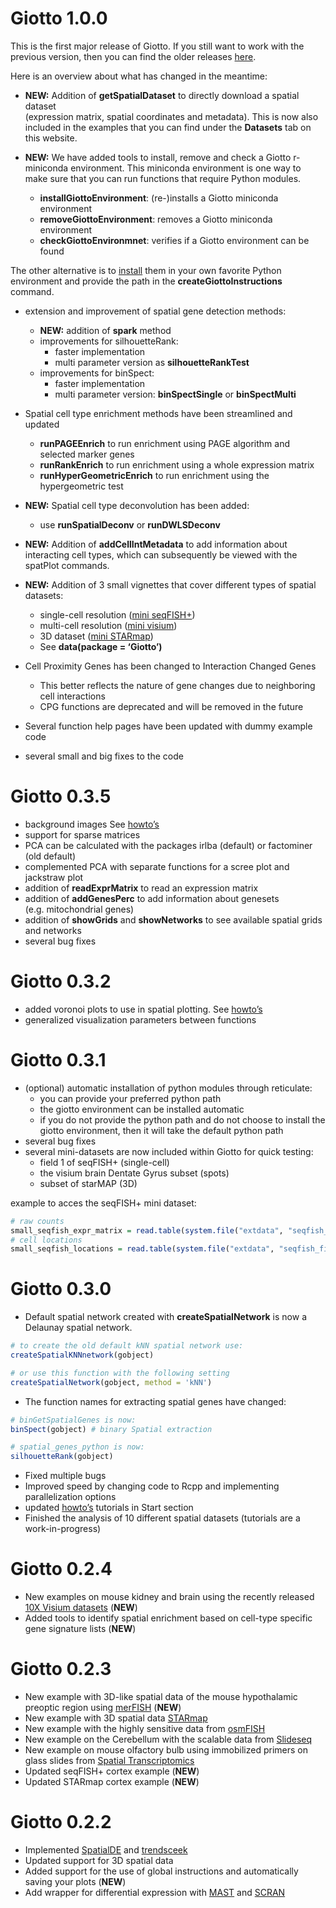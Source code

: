 
# Giotto 1.0.0

This is the first major release of Giotto. If you still want to work
with the previous version, then you can find the older releases
[here](https://github.com/RubD/Giotto/tags).

Here is an overview about what has changed in the meantime:

  - **NEW:** Addition of **getSpatialDataset** to directly download a
    spatial dataset  
    (expression matrix, spatial coordinates and metadata). This is now
    also included in the examples that you can find under the
    **Datasets** tab on this website.

  - **NEW:** We have added tools to install, remove and check a Giotto
    r-miniconda environment. This miniconda environment is one way to
    make sure that you can run functions that require Python modules.
    
      - **installGiottoEnvironment**: (re-)installs a Giotto miniconda
        environment  
      - **removeGiottoEnvironment**: removes a Giotto miniconda
        environment  
      - **checkGiottoEnvironmnet**: verifies if a Giotto environment can
        be found

The other alternative is to
[install](https://rubd.github.io/Giotto_site/articles/installation_issues.html#python-manual-installation)
them in your own favorite Python environment and provide the path in the
**createGiottoInstructions** command.

  - extension and improvement of spatial gene detection methods:
    
      - **NEW:** addition of **spark** method  
      - improvements for silhouetteRank:
          - faster implementation  
          - multi parameter version as **silhouetteRankTest**
      - improvements for binSpect:
          - faster implementation  
          - multi parameter version: **binSpectSingle** or
            **binSpectMulti**

  - Spatial cell type enrichment methods have been streamlined and
    updated
    
      - **runPAGEEnrich** to run enrichment using PAGE algorithm and
        selected marker genes  
      - **runRankEnrich** to run enrichment using a whole expression
        matrix  
      - **runHyperGeometricEnrich** to run enrichment using the
        hypergeometric test

  - **NEW:** Spatial cell type deconvolution has been added:
    
      - use **runSpatialDeconv** or **runDWLSDeconv**

  - **NEW:** Addition of **addCellIntMetadata** to add information about
    interacting cell types, which can subsequently be viewed with the
    spatPlot commands.

  - **NEW:** Addition of 3 small vignettes that cover different types of
    spatial datasets:
    
      - single-cell resolution ([mini
        seqFISH+](../articles/mini_seqfish.html))
      - multi-cell resolution ([mini
        visium](../articles/mini_visium.html))  
      - 3D dataset ([mini STARmap](../articles/mini_starmap.html))
      - See **data(package = ‘Giotto’)**

  - Cell Proximity Genes has been changed to Interaction Changed Genes
    
      - This better reflects the nature of gene changes due to
        neighboring cell interactions
      - CPG functions are deprecated and will be removed in the future

  - Several function help pages have been updated with dummy example
    code  

  - several small and big fixes to the code

# Giotto 0.3.5

  - background images See [howto’s](../articles/howto_images.html)
  - support for sparse matrices  
  - PCA can be calculated with the packages irlba (default) or
    factominer (old default)
  - complemented PCA with separate functions for a scree plot and
    jackstraw plot
  - addition of **readExprMatrix** to read an expression matrix
  - addition of **addGenesPerc** to add information about genesets
    (e.g. mitochondrial genes)
  - addition of **showGrids** and **showNetworks** to see available
    spatial grids and networks
  - several bug fixes

# Giotto 0.3.2

  - added voronoi plots to use in spatial plotting. See
    [howto’s](../articles/howto_voronoi_plots.html)  
  - generalized visualization parameters between functions

# Giotto 0.3.1

  - (optional) automatic installation of python modules through
    reticulate:
      - you can provide your preferred python path
      - the giotto environment can be installed automatic
      - if you do not provide the python path and do not choose to
        install the giotto environment, then it will take the default
        python path  
  - several bug fixes
  - several mini-datasets are now included within Giotto for quick
    testing:
      - field 1 of seqFISH+ (single-cell)
      - the visium brain Dentate Gyrus subset (spots)
      - subset of starMAP (3D)

example to acces the seqFISH+ mini dataset:

``` r
# raw counts
small_seqfish_expr_matrix = read.table(system.file("extdata", "seqfish_field_expr.txt", package = 'Giotto'))
# cell locations
small_seqfish_locations = read.table(system.file("extdata", "seqfish_field_locs.txt", package = 'Giotto'))
```

# Giotto 0.3.0

  - Default spatial network created with **createSpatialNetwork** is now
    a Delaunay spatial network.

<!-- end list -->

``` r
# to create the old default kNN spatial network use:
createSpatialKNNnetwork(gobject)

# or use this function with the following setting
createSpatialNetwork(gobject, method = 'kNN')
```

  - The function names for extracting spatial genes have changed:

<!-- end list -->

``` r
# binGetSpatialGenes is now:
binSpect(gobject) # binary Spatial extraction

# spatial_genes_python is now:
silhouetteRank(gobject)
```

  - Fixed multiple bugs
  - Improved speed by changing code to Rcpp and implementing
    parallelization options
  - updated [howto’s](../articles/getting_started.html) tutorials in
    Start section
  - Finished the analysis of 10 different spatial datasets (tutorials
    are a work-in-progress)

# Giotto 0.2.4

  - New examples on mouse kidney and brain using the recently released
    [10X Visium
    datasets](https://www.10xgenomics.com/spatial-transcriptomics/)
    (**NEW**)
  - Added tools to identify spatial enrichment based on cell-type
    specific gene signature lists (**NEW**)

# Giotto 0.2.3

  - New example with 3D-like spatial data of the mouse hypothalamic
    preoptic region using
    [merFISH](https://science.sciencemag.org/content/362/6416/eaau5324)
    (**NEW**)  
  - New example with 3D spatial data
    [STARmap](https://science.sciencemag.org/content/361/6400/eaat5691)
  - New example with the highly sensitive data from
    [osmFISH](https://www.nature.com/articles/s41592-018-0175-z)
  - New example on the Cerebellum with the scalable data from
    [Slideseq](https://science.sciencemag.org/content/363/6434/1463)
  - New example on mouse olfactory bulb using immobilized primers on
    glass slides from [Spatial
    Transcriptomics](https://science.sciencemag.org/content/353/6294/78)
  - Updated seqFISH+ cortex example (**NEW**)
  - Updated STARmap cortex example (**NEW**)

# Giotto 0.2.2

  - Implemented [SpatialDE](https://github.com/Teichlab/SpatialDE) and
    [trendsceek](https://github.com/edsgard/trendsceek)
  - Updated support for 3D spatial data  
  - Added support for the use of global instructions and automatically
    saving your plots (**NEW**)
  - Add wrapper for differential expression with
    [MAST](https://github.com/RGLab/MAST) and
    [SCRAN](https://bioconductor.org/packages/release/bioc/html/scran.html)
